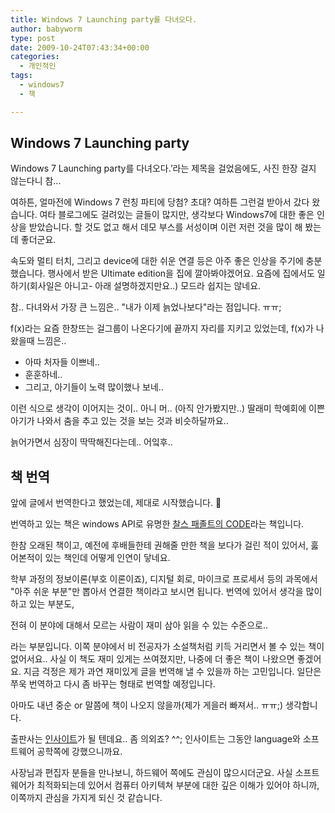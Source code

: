 ```yaml
---
title: Windows 7 Launching party를 다녀오다.
author: babyworm
type: post
date: 2009-10-24T07:43:34+00:00
categories:
  - 개인적인
tags:
  - windows7
  - 책

---
```

## Windows 7 Launching party

Windows 7 Launching party를 다녀오다.&#8217;라는 제목을 걸었음에도, 사진 한장 걸지 않는다니 참...

여하튼, 얼마전에 Windows 7 런칭 파티에 당첨? 초대? 여하튼 그런걸 받아서 갔다 왔습니다.
여타 블로그에도 걸려있는 글들이 많지만, 생각보다 Windows7에 대한 좋은 인상을 받았습니다. 할 것도 없고 해서 데모 부스를 서성이며 이런 저런 것을 많이 해 봤는데 좋더군요.

속도와 멀티 터치, 그리고 device에 대한 쉬운 연결 등은 아주 좋은 인상을 주기에 충분했습니다.
행사에서 받은 Ultimate edition을 집에 깔아봐야겠어요. 요즘에 집에서도 일하기(회사일은 아니고- 아래 설명하겠지만요..) 모드라 쉽지는 않네요.

참.. 다녀와서 가장 큰 느낌은.. "내가 이제 늙었나보다"라는 점입니다. ㅠㅠ;

f(x)라는 요즘 한창뜨는 걸그룹이 나온다기에 끝까지 자리를 지키고 있었는데, f(x)가 나왔을때 느낌은..

- 아따 처자들 이쁘네..
- 훈훈하네..
- 그리고, 아기들이 노력 많이했나 보네..

이런 식으로 생각이 이어지는 것이.. 아니 머.. (아직 안가봤지만..) 딸래미 학예회에 이쁜 아기가 나와서 춤을 추고 있는 것을 보는 것과 비슷하달까요..

늙어가면서 심장이 딱딱해진다는데.. 어잌후..

## 책 번역

앞에 글에서 번역한다고 했었는데, 제대로 시작했습니다. 🙂

번역하고 있는 책은 windows API로 유명한 <A href="http://www.amazon.com/Code-Language-Computer-Hardware-Software/dp/0735611319" target=_blank>찰스 패졸트의 CODE</A>라는 책입니다.

한참 오래된 책이고, 예전에 후배들한테 권해줄 만한 책을 보다가 걸린 적이 있어서, 훓어본적이 있는 책인데 어떻게 인연이 닿네요.

학부 과정의 정보이론(부호 이론이죠), 디지털 회로, 마이크로 프로세서 등의 과목에서 "아주 쉬운 부분"만 뽑아서 연결한 책이라고 보시면 됩니다.
번역에 있어서 생각을 많이 하고 있는 부분도,

전혀 이 분야에 대해서 모르는 사람이 재미 삼아 읽을 수 있는 수준으로..

라는 부분입니다. 이쪽 분야에서 비 전공자가 소설책처럼 키득 거리면서 볼 수 있는 책이 없어서요..
사실 이 책도 재미 있게는 쓰여졌지만, 나중에 더 좋은 책이 나왔으면 좋겠어요.
지금 걱정은 제가 과연 재미있게 글을 번역해 낼 수 있을까 하는 고민입니다.
일단은 쭈욱 번역하고 다시 좀 바꾸는 형태로 번역할 예정입니다.

아마도 내년 중순 or 말쯤에 책이 나오지 않을까(제가 게을러 빠져서.. ㅠㅠ;) 생각합니다.

출판사는 <A href="http://blog.insightbook.co.kr/" target=_blank>인사이트</A>가 될 텐데요.. 좀 의외죠? ^^; 인사이트는 그동안 language와 소프트웨어 공학쪽에 강했으니까요.

사장님과 편집자 분들을 만나보니, 하드웨어 쪽에도 관심이 많으시더군요.
사실 소프트웨어가 최적화되는데 있어서 컴퓨터 아키텍쳐 부분에 대한 깊은 이해가 있어야 하니까, 이쪽까지 관심을 가지게 되신 것 같습니다.
